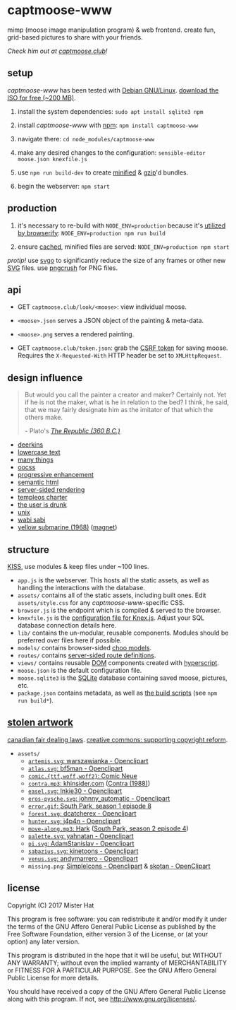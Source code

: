 # captmoose-www
mimp (moose image manipulation program) & web frontend. create fun, grid-based
pictures to share with your friends.

*Check him out at [captmoose.club](http://captmoose.club)!*

## setup
*captmoose-www* has been tested with [Debian GNU/Linux](https://debian.org).
[download the ISO for free (~200 MB)](https://www.debian.org/CD/netinst/).

1. install the system dependencies: `sudo apt install sqlite3 npm`

2. install *captmoose-www* with [npm](https://npmjs.org):
`npm install captmoose-www`

3. navigate there: `cd node_modules/captmoose-www`

4. make any desired changes to the configuration:
`sensible-editor moose.json knexfile.js`

5. use `npm run build-dev` to create
[minified](https://en.wikipedia.org/wiki/Minification_%28programming%29) &
[gzip](https://en.wikipedia.org/wiki/Gzip)'d bundles.

6. begin the webserver: `npm start`

## production

1. it's necessary to re-build with `NODE_ENV=production` because it's
[utilized by browserify](https://npmjs.org/package/envify):
`NODE_ENV=production npm run build`

2. ensure [cached](https://en.wikipedia.org/wiki/Web_cache), minified files are
served: `NODE_ENV=production npm start`

*protip!* use [svgo](https://www.npmjs.com/package/svgo) to significantly reduce
the size of any frames or other new [SVG](https://svgontheweb.com/) files.
use [pngcrush](https://packages.debian.org/sid/pngcrush) for PNG files.

## api

* GET `captmoose.club/look/<moose>`: view individual moose.

 * `<moose>.json` serves a JSON object of the painting & meta-data.
 * `<moose>.png` serves a rendered painting.

* GET `captmoose.club/token.json`: grab the
[CSRF token](https://www.owasp.org/index.php/CSRF_Prevention_Cheat_Sheet#Synchronizer_.28CSRF.29_Tokens)
for saving moose. Requires the `X-Requested-With` HTTP header be set to
`XMLHttpRequest`.

## design influence

> But would you call the painter a creator and maker?
> Certainly not.
> Yet if he is not the maker, what is he in relation to the bed?
> I think, he said, that we may fairly designate him as the imitator of that
> which the others make.
>
> \- Plato's [*The Republic (360 B.C.)*](http://classics.mit.edu/Plato/republic.11.x.html)

* [deerkins](https://github.com/worldeggplant/deerkins)
* [lowercase text](https://en.wikipedia.org/wiki/All_caps#Readability)
* [many things](https://archive.fo/0nHN7)
* [oocss](https://github.com/stubbornella/oocss/wiki "object oriented css")
* [progressive enhancement](https://en.wikipedia.org/wiki/Progressive_enhancement)
* [semantic html](https://en.wikipedia.org/wiki/Semantic_HTML)
* [server-sided rendering](http://openmymind.net/2012/5/30/Client-Side-vs-Server-Side-Rendering/)
* [templeos charter](http://www.templeos.org/Wb/Doc/Charter.html)
* [the user is drunk](https://www.youtube.com/watch?v=r2CbbBLVaPk)
* [unix](https://www.youtube.com/watch?v=tc4ROCJYbm0)
* [wabi sabi](http://www.touchingstone.com/Wabi_Sabi.html)
* [yellow submarine (1968)](https://en.wikipedia.org/wiki/Yellow_Submarine_%28film%29)
([magnet](magnet:?xt=urn:btih:9dda9a9bb2ae6230475ce2d18edfc11fb9e45aa3&dn=Yellow+Submarine+%5B1968%5D+720p+BRRip+x264+%5BZeberzee%5D&tr=udp%3A%2F%2Ftracker.leechers-paradise.org%3A6969&tr=udp%3A%2F%2Fzer0day.ch%3A1337&tr=udp%3A%2F%2Ftracker.coppersurfer.tk%3A6969&tr=udp%3A%2F%2Fpublic.popcorn-tracker.org%3A6969))

## structure
[KISS](https://en.wikipedia.org/wiki/KISS_principle "keep it simple, stupid!"),
use modules & keep files under ~100 lines.

* `app.js` is the webserver. This hosts all the static assets, as well as
handling the interactions with the database.
* `assets/` contains all of the static assets, including built ones. Edit
`assets/style.css` for any *captmoose-www*-specific CSS.
* `browser.js` is the endpoint which is compiled & served to the browser.
* `knexfile.js` is the
[configuration file for Knex.js](http://knexjs.org/#knexfile). Adjust your SQL
database connection details here.
* `lib/` contains the un-modular, reusable components. Modules should be
preferred over files here if possible.
 * `models/` contains browser-sided
 [choo models](https://github.com/yoshuawuyts/choo#models).
 * `routes/` contains
 [server-sided route definitions](https://www.npmjs.com/package/server-router).
 * `views/` contains reusable
 [DOM](https://developer.mozilla.org/en-US/docs/Web/API/Document_Object_Model
 "document object model") components created with
 [hyperscript](https://npmjs.org/package/hyperscript).
* `moose.json` is the default configuration file.
* `moose.sqlite3` is the [SQLite](https://sqlite.org/about.html) database
containing saved moose, pictures, etc.
* `package.json` contains metadata, as well as
[the build scripts](https://archive.fo/GtMOB) (see `npm run build*`).

## [stolen artwork](https://stallman.org/articles/end-war-on-sharing.html "end the war on sharing!")

[canadian fair dealing laws](http://laws-lois.justice.gc.ca/eng/acts/C-42/page-9.html#h-26).
[creative commons: supporting copyright reform](https://creativecommons.org/2013/10/16/supporting-copyright-reform/).

* `assets/`
  * [`artemis.svg`: warszawianka - Openclipart](https://openclipart.org/detail/22152/artemis)
  * [`atlas.svg`: bf5man - Openclipart](https://openclipart.org/detail/203459/atlas-god)
  * [`comic.{ttf,woff,woff2}`: Comic Neue](http://comicneue.com/)
  * [`contra.mp3`: khinsider.com](http://downloads.khinsider.com/game-soundtracks/album/contra-ost-nes-1988-/01-title.mp3) ([Contra (1988)](https://en.wikipedia.org/wiki/Contra_%28video_game%29#Nintendo_Entertainment_System))
  * [`easel.svg`: Inkie30 - Openclipart](https://openclipart.org/detail/232985/painting-canvas)
  * [`eros-pysche.svg`: johnny\_automatic - Openclipart](https://openclipart.org/detail/214034/eros-and-psyche)
  * [`error.gif`: South Park, season 1 episode 8](https://en.wikipedia.org/wiki/Starvin%27_Marvin_%28South_Park%29)
  * [`forest.svg`: dcatcherex - Openclipart](https://openclipart.org/detail/98311/forest-scene)
  * [`hunter.svg`: j4p4n - Openclipart](https://openclipart.org/detail/214386/canadian-hunter)
  * [`move-along.mp3`: Hark](http://www.hark.com/clips/wszpqzwsys-nothing-to-see) ([South Park, season 2 episode 4](https://en.wikipedia.org/wiki/Chickenlover))
  * [`palette.svg`: yahnatan - Openclipart](https://openclipart.org/detail/260232/palette)
  * [`pi.svg`: AdamStanislav - Openclipart](https://openclipart.org/detail/245978/greek-letter-pi)
  * [`sabazius.svg`: kinetoons - Openclipart](https://openclipart.org/detail/254706/the-hand-of-sabazius)
  * [`venus.svg`: andymarrero - Openclipart](https://openclipart.org/detail/241048/venus-de-milo)
  * `missing.png`: [SimpleIcons - Openclipart](https://openclipart.org/detail/213229/moose-icon) & [skotan - OpenClipart](https://openclipart.org/detail/28689/nosign)

## license
Copyright (C) 2017 Mister Hat

This program is free software: you can redistribute it and/or modify
it under the terms of the GNU Affero General Public License as
published by the Free Software Foundation, either version 3 of the
License, or (at your option) any later version.

This program is distributed in the hope that it will be useful,
but WITHOUT ANY WARRANTY; without even the implied warranty of
MERCHANTABILITY or FITNESS FOR A PARTICULAR PURPOSE.  See the
GNU Affero General Public License for more details.

You should have received a copy of the GNU Affero General Public License
along with this program.  If not, see http://www.gnu.org/licenses/.
